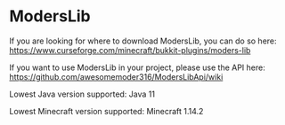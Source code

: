 # ModersLib

If you are looking for where to download ModersLib, you can do so here: https://www.curseforge.com/minecraft/bukkit-plugins/moders-lib

If you want to use ModersLib in your project, please use the API here: https://github.com/awesomemoder316/ModersLibApi/wiki

Lowest Java version supported: Java 11

Lowest Minecraft version supported: Minecraft 1.14.2
